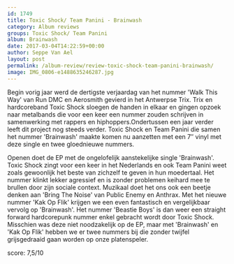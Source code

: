 ```yaml
---
id: 1749
title: Toxic Shock/ Team Panini - Brainwash
category: Album reviews
groups: Toxic Shock/ Team Panini
album: Brainwash
date: 2017-03-04T14:22:59+00:00
author: Seppe Van Ael
layout: post
permalink: /album-review/review-toxic-shock-team-panini-brainwash/
image: IMG_0806-e1488635246287.jpg
---
```

Begin vorig jaar werd de dertigste verjaardag van het nummer 'Walk This Way' van Run DMC en Aerosmith gevierd in het Antwerpse Trix. Trix en hardcoreband Toxic Shock sloegen de handen in elkaar en gingen opzoek naar metalbands die voor een keer een nummer zouden schrijven in samenwerking met rappers en hiphoppers.Ondertussen een jaar verder leeft dit project nog steeds verder. Toxic Shock en Team Panini die samen het nummer 'Brainwash' maakte komen nu aanzetten met een 7&#8243; vinyl met deze single en twee gloednieuwe nummers.

Openen doet de EP met de ongelofelijk aanstekelijke single 'Brainwash'. Toxic Shock zingt voor een keer in het Nederlands en ook Team Panini weet zoals gewoonlijk het beste van zichzelf te geven in hun moedertaal. Het nummer klinkt lekker agressief en is zonder problemen keihard mee te brullen door zijn sociale context. Muzikaal doet het ons ook een beetje denken aan 'Bring The Noise' van Public Enemy en Anthrax. Met het nieuwe nummer 'Kak Op Flik' krijgen we een even fantastisch en vergelijkbaar vervolg op 'Brainwash'. Het nummer 'Beastie Boys' is dan weer een straight forward hardcorepunk nummer enkel gebracht wordt door Toxic Shock. Misschien was deze niet noodzakelijk op de EP, maar met 'Brainwash' en 'Kak Op Flik' hebben we er twee nummers bij die zonder twijfel grijsgedraaid gaan worden op onze platenspeler.

score: 7,5/10

&nbsp;
